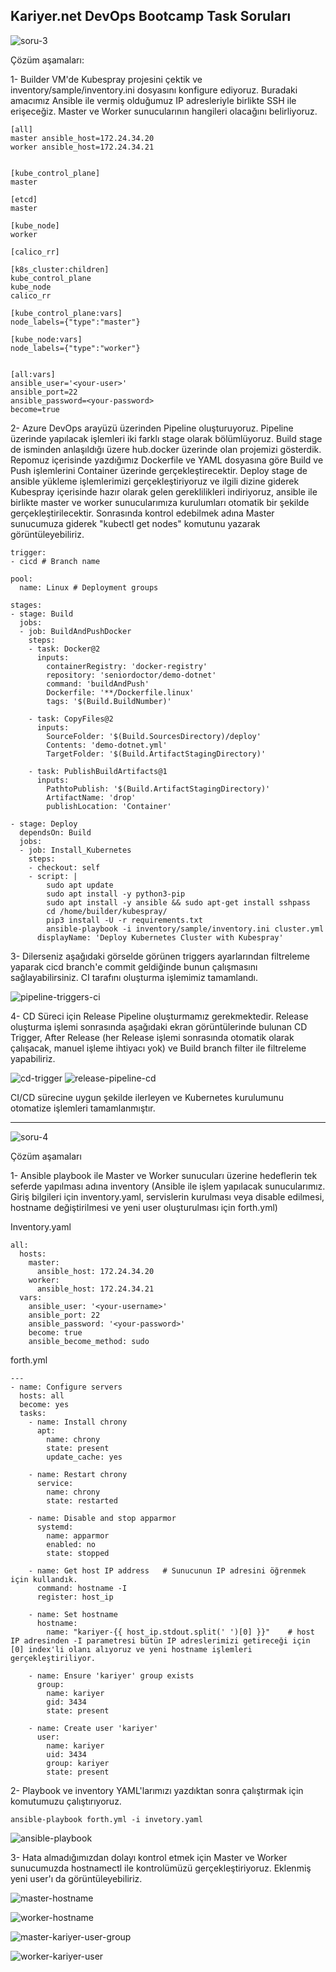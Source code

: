 ## Kariyer.net DevOps Bootcamp Task Soruları

![soru-3](https://github.com/user-attachments/assets/adec12a9-b808-43b8-83f5-d18f4c35072a)

Çözüm aşamaları:

1- Builder VM'de Kubespray projesini çektik ve inventory/sample/inventory.ini dosyasını konfigure ediyoruz. Buradaki amacımız Ansible ile vermiş olduğumuz IP adresleriyle birlikte SSH ile erişeceğiz. Master ve Worker sunucularının hangileri olacağını belirliyoruz.
```
[all]
master ansible_host=172.24.34.20
worker ansible_host=172.24.34.21


[kube_control_plane]
master

[etcd]
master

[kube_node]
worker

[calico_rr]

[k8s_cluster:children]
kube_control_plane
kube_node
calico_rr

[kube_control_plane:vars]
node_labels={"type":"master"}

[kube_node:vars]
node_labels={"type":"worker"}


[all:vars]
ansible_user='<your-user>'
ansible_port=22
ansible_password=<your-password>
become=true
```
2- Azure DevOps arayüzü üzerinden Pipeline oluşturuyoruz. Pipeline üzerinde yapılacak işlemleri iki farklı stage olarak bölümlüyoruz. Build stage de isminden anlaşıldığı üzere hub.docker üzerinde olan projemizi gösterdik. Repomuz içerisinde yazdığımız Dockerfile ve YAML dosyasına göre Build ve Push işlemlerini Container üzerinde gerçekleştirecektir. Deploy stage de ansible yükleme işlemlerimizi gerçekleştiriyoruz ve ilgili dizine giderek Kubespray içerisinde hazır olarak gelen gereklilikleri indiriyoruz, ansible ile birlikte master ve worker sunucularımıza kurulumları otomatik bir şekilde gerçekleştirilecektir. Sonrasında kontrol edebilmek adına Master sunucumuza giderek "kubectl get nodes" komutunu yazarak görüntüleyebiliriz.

```
trigger:
- cicd # Branch name

pool:
  name: Linux # Deployment groups

stages:
- stage: Build
  jobs:
  - job: BuildAndPushDocker
    steps:
    - task: Docker@2
      inputs:
        containerRegistry: 'docker-registry'
        repository: 'seniordoctor/demo-dotnet'
        command: 'buildAndPush'
        Dockerfile: '**/Dockerfile.linux'
        tags: '$(Build.BuildNumber)'

    - task: CopyFiles@2
      inputs:
        SourceFolder: '$(Build.SourcesDirectory)/deploy'
        Contents: 'demo-dotnet.yml'
        TargetFolder: '$(Build.ArtifactStagingDirectory)'

    - task: PublishBuildArtifacts@1
      inputs:
        PathtoPublish: '$(Build.ArtifactStagingDirectory)'
        ArtifactName: 'drop'
        publishLocation: 'Container'

- stage: Deploy
  dependsOn: Build
  jobs:
  - job: Install_Kubernetes
    steps:
    - checkout: self
    - script: |
        sudo apt update
        sudo apt install -y python3-pip
        sudo apt install -y ansible && sudo apt-get install sshpass
        cd /home/builder/kubespray/
        pip3 install -U -r requirements.txt
        ansible-playbook -i inventory/sample/inventory.ini cluster.yml
      displayName: 'Deploy Kubernetes Cluster with Kubespray'
```

3- Dilerseniz  aşağıdaki görselde görünen triggers ayarlarından filtreleme yaparak cicd branch'e commit geldiğinde bunun çalışmasını sağlayabilirsiniz. CI tarafını oluşturma işlemimiz tamamlandı.

![pipeline-triggers-ci](https://github.com/user-attachments/assets/443260e5-166c-4556-8dc4-8ad2b44a4c1f)

4- CD Süreci için Release Pipeline oluşturmamız gerekmektedir. Release oluşturma işlemi sonrasında aşağıdaki ekran görüntülerinde bulunan CD Trigger, After Release (her Release işlemi sonrasında otomatik olarak çalışacak, manuel işleme ihtiyacı yok) ve Build branch filter ile filtreleme yapabiliriz.

![cd-trigger](https://github.com/user-attachments/assets/56b55e74-4cf7-4fd5-b54e-958b411da19f)
![release-pipeline-cd](https://github.com/user-attachments/assets/788269b2-0d00-473b-96c7-a9e66d082be9)

CI/CD sürecine uygun şekilde ilerleyen ve Kubernetes kurulumunu otomatize işlemleri tamamlanmıştır.

---

![soru-4](https://github.com/user-attachments/assets/c2114698-f164-45ba-be50-aa2bf8ad2532)

Çözüm aşamaları

1- Ansible playbook ile Master ve Worker sunucuları üzerine hedeflerin tek seferde yapılması adına inventory (Ansible ile işlem yapılacak sunucularımız. Giriş bilgileri için inventory.yaml, servislerin kurulması veya disable edilmesi, hostname değiştirilmesi ve yeni user oluşturulması için forth.yml)

Inventory.yaml
``` 
all:
  hosts:
    master:
      ansible_host: 172.24.34.20
    worker:
      ansible_host: 172.24.34.21
  vars:
    ansible_user: '<your-username>'
    ansible_port: 22
    ansible_password: '<your-password>'
    become: true
    ansible_become_method: sudo
```

forth.yml
```
---
- name: Configure servers
  hosts: all
  become: yes
  tasks:
    - name: Install chrony
      apt:
        name: chrony
        state: present
        update_cache: yes

    - name: Restart chrony
      service:
        name: chrony
        state: restarted

    - name: Disable and stop apparmor
      systemd:
        name: apparmor
        enabled: no
        state: stopped

    - name: Get host IP address   # Sunucunun IP adresini öğrenmek için kullandık.
      command: hostname -I
      register: host_ip

    - name: Set hostname
      hostname:
        name: "kariyer-{{ host_ip.stdout.split(' ')[0] }}"    # host IP adresinden -I parametresi bütün IP adreslerimizi getireceği için [0] index'li olanı alıyoruz ve yeni hostname işlemleri gerçekleştiriliyor.

    - name: Ensure 'kariyer' group exists
      group:
        name: kariyer
        gid: 3434
        state: present

    - name: Create user 'kariyer'
      user:
        name: kariyer
        uid: 3434
        group: kariyer
        state: present
```

2- Playbook ve inventory YAML'larımızı yazdıktan sonra çalıştırmak için komutumuzu çalıştırıyoruz.

``` ansible-playbook forth.yml -i invetory.yaml ```

![ansible-playbook](https://github.com/user-attachments/assets/2030cb7a-2149-49f7-8943-d2830ed084e1)

3- Hata almadığımızdan dolayı kontrol etmek için Master ve Worker sunucumuzda hostnamectl ile kontrolümüzü gerçekleştiriyoruz. Eklenmiş yeni user'ı da görüntüleyebiliriz.

![master-hostname](https://github.com/user-attachments/assets/d5140ec1-be0e-4069-a933-8b0261304807)

![worker-hostname](https://github.com/user-attachments/assets/9a95a2c8-3a04-47ba-bcdb-e8de4ae96b1b)

![master-kariyer-user-group](https://github.com/user-attachments/assets/2178010b-75c2-4996-9b2e-64a324c6ef2b)

![worker-kariyer-user](https://github.com/user-attachments/assets/3f9f447e-c997-4d11-8260-524664ccf746)
